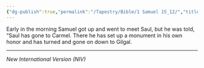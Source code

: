 ```yaml
---
{"dg-publish":true,"permalink":"/Tapestry/Bible/1 Samuel 15_12/","title":"1 Samuel 15:12","hide":true,"tags":["bible"],"dgHomeLink":true,"dgShowLocalGraph":true,"dgEnableSearch":true}
---
```


Early in the morning Samuel got up and went to meet Saul, but he was told, “Saul has gone to Carmel. There he has set up a monument in his own honor and has turned and gone on down to Gilgal.

---
*New International Version (NIV)*